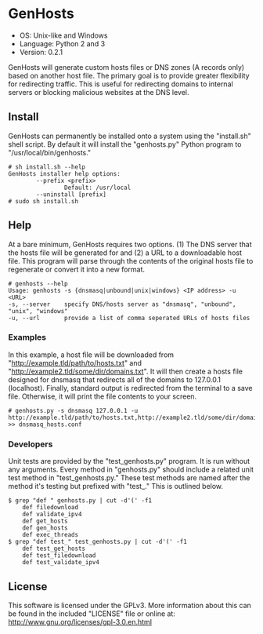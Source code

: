 # GenHosts
* OS: Unix-like and Windows
* Language: Python 2 and 3
* Version: 0.2.1

GenHosts will generate custom hosts files or DNS zones (A records only) based on another host file. 
The primary goal is to provide greater flexibility for redirecting traffic. 
This is useful for redirecting domains to internal servers or blocking malicious websites at the DNS level.

## Install
GenHosts can permanently be installed onto a system using the "install.sh" shell script. By default it will install the "genhosts.py" Python program to "/usr/local/bin/genhosts."
```
# sh install.sh --help
GenHosts installer help options:
        --prefix <prefix>
                Default: /usr/local
        --uninstall [prefix]
# sudo sh install.sh
```

## Help
At a bare minimum, GenHosts requires two options.
(1) The DNS server that the hosts file will be generated for and 
(2) a URL to a downloadable host file. 
This program will parse through the contents of the original hosts file to regenerate or convert it into a new format.
```
# genhosts --help
Usage: genhosts -s {dnsmasq|unbound|unix|windows} <IP address> -u <URL>
-s, --server    specify DNS/hosts server as "dnsmasq", "unbound", "unix", "windows"
-u, --url       provide a list of comma seperated URLs of hosts files
```

### Examples
In this example, a host file will be downloaded from 
"http://example.tld/path/to/hosts.txt" and "http://example2.tld/some/dir/domains.txt". 
It will then create a hosts file designed for dnsmasq that redirects all of the domains to 127.0.0.1 (localhost). 
Finally, standard output is redirected from the terminal to a save file. Otherwise, it will print the file contents to your screen.
```
# genhosts.py -s dnsmasq 127.0.0.1 -u http://example.tld/path/to/hosts.txt,http://example2.tld/some/dir/domains.txt >> dnsmasq_hosts.conf
```

### Developers
Unit tests are provided by the "test_genhosts.py" program. It is run without any arguments. Every method in "genhosts.py" should include a related unit test method in "test_genhosts.py." These test methods are named after the method it's testing but prefixed with "test_." This is outlined below.
```
$ grep "def " genhosts.py | cut -d'(' -f1
    def filedownload
    def validate_ipv4
    def get_hosts
    def gen_hosts
    def exec_threads
$ grep "def test_" test_genhosts.py | cut -d'(' -f1
    def test_get_hosts
    def test_filedownload
    def test_validate_ipv4
```

## License
This software is licensed under the GPLv3. More information about this can be found in the included "LICENSE" file or online at: http://www.gnu.org/licenses/gpl-3.0.en.html
